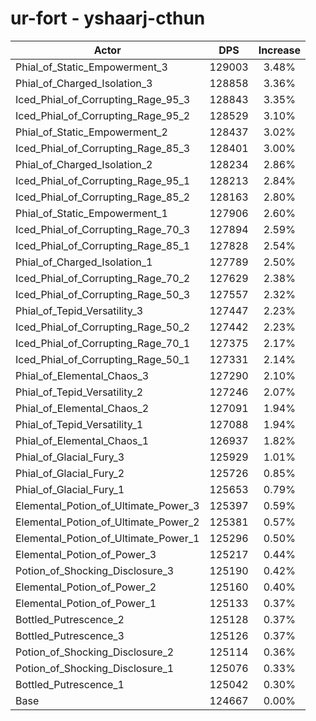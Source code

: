 # ur-fort - yshaarj-cthun
| Actor | DPS | Increase |
|---|:---:|:---:|
|Phial_of_Static_Empowerment_3|129003|3.48%|
|Phial_of_Charged_Isolation_3|128858|3.36%|
|Iced_Phial_of_Corrupting_Rage_95_3|128843|3.35%|
|Iced_Phial_of_Corrupting_Rage_95_2|128529|3.10%|
|Phial_of_Static_Empowerment_2|128437|3.02%|
|Iced_Phial_of_Corrupting_Rage_85_3|128401|3.00%|
|Phial_of_Charged_Isolation_2|128234|2.86%|
|Iced_Phial_of_Corrupting_Rage_95_1|128213|2.84%|
|Iced_Phial_of_Corrupting_Rage_85_2|128163|2.80%|
|Phial_of_Static_Empowerment_1|127906|2.60%|
|Iced_Phial_of_Corrupting_Rage_70_3|127894|2.59%|
|Iced_Phial_of_Corrupting_Rage_85_1|127828|2.54%|
|Phial_of_Charged_Isolation_1|127789|2.50%|
|Iced_Phial_of_Corrupting_Rage_70_2|127629|2.38%|
|Iced_Phial_of_Corrupting_Rage_50_3|127557|2.32%|
|Phial_of_Tepid_Versatility_3|127447|2.23%|
|Iced_Phial_of_Corrupting_Rage_50_2|127442|2.23%|
|Iced_Phial_of_Corrupting_Rage_70_1|127375|2.17%|
|Iced_Phial_of_Corrupting_Rage_50_1|127331|2.14%|
|Phial_of_Elemental_Chaos_3|127290|2.10%|
|Phial_of_Tepid_Versatility_2|127246|2.07%|
|Phial_of_Elemental_Chaos_2|127091|1.94%|
|Phial_of_Tepid_Versatility_1|127088|1.94%|
|Phial_of_Elemental_Chaos_1|126937|1.82%|
|Phial_of_Glacial_Fury_3|125929|1.01%|
|Phial_of_Glacial_Fury_2|125726|0.85%|
|Phial_of_Glacial_Fury_1|125653|0.79%|
|Elemental_Potion_of_Ultimate_Power_3|125397|0.59%|
|Elemental_Potion_of_Ultimate_Power_2|125381|0.57%|
|Elemental_Potion_of_Ultimate_Power_1|125296|0.50%|
|Elemental_Potion_of_Power_3|125217|0.44%|
|Potion_of_Shocking_Disclosure_3|125190|0.42%|
|Elemental_Potion_of_Power_2|125160|0.40%|
|Elemental_Potion_of_Power_1|125133|0.37%|
|Bottled_Putrescence_2|125128|0.37%|
|Bottled_Putrescence_3|125126|0.37%|
|Potion_of_Shocking_Disclosure_2|125114|0.36%|
|Potion_of_Shocking_Disclosure_1|125076|0.33%|
|Bottled_Putrescence_1|125042|0.30%|
|Base|124667|0.00%|
